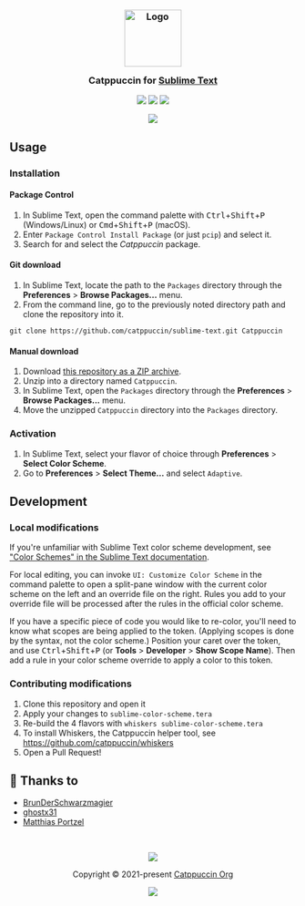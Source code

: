 <h3 align="center">
	<img src="https://raw.githubusercontent.com/catppuccin/catppuccin/main/assets/logos/exports/1544x1544_circle.png" width="100" alt="Logo"/><br/>
	<img src="https://raw.githubusercontent.com/catppuccin/catppuccin/main/assets/misc/transparent.png" height="30" width="0px"/>
	Catppuccin for <a href="https://www.sublimetext.com">Sublime Text</a>
	<img src="https://raw.githubusercontent.com/catppuccin/catppuccin/main/assets/misc/transparent.png" height="30" width="0px"/>
</h3>

<p align="center">
    <a href="https://github.com/catppuccin/sublime-text/stargazers"><img src="https://img.shields.io/github/stars/catppuccin/sublime-text?colorA=363a4f&colorB=b7bdf8&style=for-the-badge"></a>
    <a href="https://github.com/catppuccin/sublime-text/issues"><img src="https://img.shields.io/github/issues/catppuccin/sublime-text?colorA=363a4f&colorB=f5a97f&style=for-the-badge"></a>
    <a href="https://github.com/catppuccin/sublime-text/contributors"><img src="https://img.shields.io/github/contributors/catppuccin/sublime-text?colorA=363a4f&colorB=a6da95&style=for-the-badge"></a>
</p>

<p align="center">
  <img src="https://user-images.githubusercontent.com/68803793/203905911-e9569b4c-af9b-45ef-918d-f38015f1e0f0.png"/>
</p>

## Usage

### Installation

#### Package Control

1. In Sublime Text, open the command palette with <kbd>Ctrl</kbd>+<kbd>Shift</kbd>+<kbd>P</kbd> (Windows/Linux) or <kbd>Cmd</kbd>+<kbd>Shift</kbd>+<kbd>P</kbd> (macOS).
2. Enter `Package Control Install Package` (or just `pcip`) and select it.
4. Search for and select the *Catppuccin* package.

#### Git download

1. In Sublime Text, locate the path to the `Packages` directory through the **Preferences** > **Browse Packages...** menu.
2. From the command line, go to the previously noted directory path and clone the repository into it.

```
git clone https://github.com/catppuccin/sublime-text.git Catppuccin
```

#### Manual download

1. Download [this repository as a ZIP archive](https://github.com/catppuccin/sublime-text/archive/refs/heads/main.zip).
2. Unzip into a directory named `Catppuccin`.
3. In Sublime Text, open the `Packages` directory through the **Preferences** > **Browse Packages...** menu.
4. Move the unzipped `Catppuccin` directory into the `Packages` directory.

### Activation

1. In Sublime Text, select your flavor of choice through **Preferences** > **Select Color Scheme**.
2. Go to **Preferences** > **Select Theme...** and select `Adaptive`.

## Development

### Local modifications
If you're unfamiliar with Sublime Text color scheme development, see ["Color Schemes" in the Sublime Text documentation](https://www.sublimetext.com/docs/color_schemes.html).

For local editing, you can invoke `UI: Customize Color Scheme` in the command palette to open a split-pane window with the current color scheme on the left and an override file on the right. Rules you add to your override file will be processed after the rules in the official color scheme.

If you have a specific piece of code you would like to re-color, you'll need to know what scopes are being applied to the token. (Applying scopes is done by the syntax, not the color scheme.) Position your caret over the token, and use <kbd>Ctrl</kbd>+<kbd>Shift</kbd>+<kbd>P</kbd> (or **Tools** > **Developer** > **Show Scope Name**). Then add a rule in your color scheme override to apply a color to this token.

### Contributing modifications
1. Clone this repository and open it
2. Apply your changes to `sublime-color-scheme.tera`
3. Re-build the 4 flavors with `whiskers sublime-color-scheme.tera`
  4. To install Whiskers, the Catppuccin helper tool, see https://github.com/catppuccin/whiskers
4. Open a Pull Request!

## 💝 Thanks to

- [BrunDerSchwarzmagier](https://github.com/BrunDerSchwarzmagier)
- [ghostx31](https://github.com/ghostx31)
- [Matthias Portzel](https://github.com/MatthiasPortzel)

&nbsp;

<p align="center"><img src="https://raw.githubusercontent.com/catppuccin/catppuccin/main/assets/footers/gray0_ctp_on_line.svg?sanitize=true" /></p>
<p align="center">Copyright &copy; 2021-present <a href="https://github.com/catppuccin" target="_blank">Catppuccin Org</a>
<p align="center"><a href="https://github.com/catppuccin/catppuccin/blob/main/LICENSE"><img src="https://img.shields.io/static/v1.svg?style=for-the-badge&label=License&message=MIT&logoColor=d9e0ee&colorA=363a4f&colorB=b7bdf8"/></a></p>
